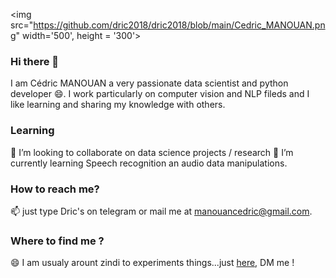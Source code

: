 <img src="https://github.com/dric2018/dric2018/blob/main/Cedric_MANOUAN.png" width='500', height = '300'>

### Hi there 👋
I am Cédric MANOUAN a very passionate data scientist and python developer 😄.
I work particularly on computer vision and NLP fileds and I like learning and sharing my knowledge with others.

### Learning 
👯 I’m looking to collaborate on data science projects / research 
🌱 I’m currently learning Speech recognition an audio data manipulations.

### How to reach me?  
📫 just type Dric's on telegram or mail me at manouancedric@gmail.com.

### Where to find me ?
😄 I am usualy arount zindi to experiments things...just [here](https://zindi.africa/users/I_am_Zeus_AI), DM me !
<!--
**dric2018/dric2018** is a ✨ _special_ ✨ repository because its `README.md` (this file) appears on your GitHub profile.

Here are some ideas to get you started:

- 🔭 I’m currently working on ...
- 
- 👯 I’m looking to collaborate on ...
- 🤔 I’m looking for help with ...
- 💬 Ask me about ...
- 📫 How to reach me: ...
- 😄 Pronouns: ...
- ⚡ Fun fact: ...
-->
